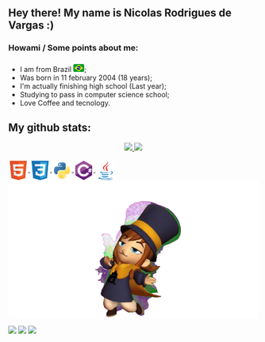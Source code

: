 ## Hey there! My name is Nicolas Rodrigues de Vargas :)

### Howami / Some points about me:
* I am from Brazil ![1f1e7-1f1f7](https://raw.githubusercontent.com/NicoRVargas/NicoRVargas/main/images/1f1e7-1f1f7.png);
* Was born in 11 february 2004 (18 years);
* I'm actually finishing high school (Last year);
* Studying to pass in computer science school;
* Love Coffee and tecnology.

## My github stats:
<div align="center">
  <a href="https://github.com/NicoRVargas">
  <img height="160em" src="https://github-readme-stats.vercel.app/api?username=NicoRVargas&show_icons=true&theme=dark&include_all_commits=true&count_private=true"/>
  <img height="150em" src="https://github-readme-stats.vercel.app/api/top-langs/?username=NicoRVargas&layout=compact&langs_count=7&theme=dark"/>
</div>
<div style="display: inline_block"><br>
  <img align="center" alt="Nico-HTML" height="40" width="40" src="https://raw.githubusercontent.com/devicons/devicon/master/icons/html5/html5-original.svg">
  <img align="center" alt="Nico-CSS" height="40" width="40" src="https://raw.githubusercontent.com/devicons/devicon/master/icons/css3/css3-original.svg">
  <img align="center" alt="Nico-Python" height="40" width="40" src="https://raw.githubusercontent.com/devicons/devicon/master/icons/python/python-original.svg">
  <img align="center" alt="Nico-Csharp" height="40" width="40" src="https://raw.githubusercontent.com/devicons/devicon/master/icons/csharp/csharp-original.svg">
  <img align="center" alt="Nico-Java" height="40" width="40" src="https://raw.githubusercontent.com/devicons/devicon/master/icons/java/java-original.svg">
  <a href="https://www.youtube.com/watch?v=SHvhps47Lmc&ab_channel=GearsforBreakfast" target="_blank">
    <img src="https://raw.githubusercontent.com/NicoRVargas/NicoRVargas/main/images/FragrantSorrowfulLeafbird-size_restricted.gif"/>
  </a>
</div>


  <a href="https://www.instagram.com/nicorvg/" target="_blank"><img src="https://img.shields.io/badge/-Instagram-%23E4405F?style=for-the-badge&logo=instagram&logoColor=white" target="_blank"></a>
  <a href = "mailto:contatorafaballerini@gmail.com"><img src="https://img.shields.io/badge/-Gmail-%23333?style=for-the-badge&logo=gmail&logoColor=white" target="_blank"></a>
  <a href="https://www.linkedin.com/in/nicolas-de-vargas-446435221/" target="_blank"><img src="https://img.shields.io/badge/-LinkedIn-%230077B5?style=for-the-badge&logo=linkedin&logoColor=white" target="_blank"></a> 
